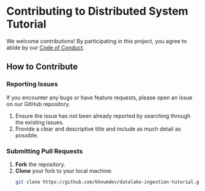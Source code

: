 # Contributing to Distributed System Tutorial

We welcome contributions! By participating in this project, you agree to abide by our [Code of Conduct](CODE_OF_CONDUCT.md).

## How to Contribute

### Reporting Issues

If you encounter any bugs or have feature requests, please open an issue on our GitHub repository.

1. Ensure the issue has not been already reported by searching through the existing issues.
2. Provide a clear and descriptive title and include as much detail as possible.

### Submitting Pull Requests

1. **Fork** the repository.
2. **Clone** your fork to your local machine:
   ```bash
   git clone https://github.com/khnumdev/datalake-ingestion-tutorial.git
   ```
